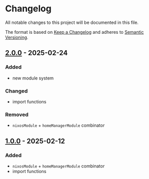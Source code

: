 <!-- markdownlint-disable MD024 -->

# Changelog

All notable changes to this project will be documented in this file.

The format is based on [Keep a Changelog](https://keepachangelog.com/en/1.0.0/)
and adheres to [Semantic Versioning](https://semver.org/).

## [2.0.0] - 2025-02-24

### Added

- new module system

### Changed

- import functions

### Removed

- `nixosModule` + `homeManagerModule` combinator

## [1.0.0] - 2025-02-12

### Added

- `nixosModule` + `homeManagerModule` combinator
- import functions

[2.0.0]: https://github.com/altibiz/perch/compare/1.0.0...2.0.0
[1.0.0]: https://github.com/altibiz/perch/releases/tag/1.0.0
